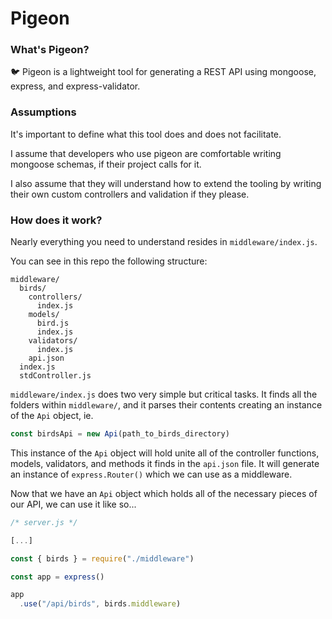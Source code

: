 # Pigeon

### What's Pigeon?

🐦 Pigeon is a lightweight tool for generating a REST API using mongoose, express, and express-validator.

### Assumptions

It's important to define what this tool does and does not facilitate.

I assume that developers who use pigeon are comfortable writing mongoose schemas, if their project calls for it.

I also assume that they will understand how to extend the tooling by writing their own custom controllers and validation if they please.

### How does it work?

Nearly everything you need to understand resides in `middleware/index.js`.

You can see in this repo the following structure:

```
middleware/
  birds/
    controllers/
      index.js
    models/
      bird.js
      index.js
    validators/
      index.js
    api.json
  index.js
  stdController.js
```

`middleware/index.js` does two very simple but critical tasks. It finds all the folders within `middleware/`, and it parses their contents creating an instance of the `Api` object, ie.

```javascript
const birdsApi = new Api(path_to_birds_directory)
```

This instance of the `Api` object will hold unite all of the controller functions, models, validators, and methods it finds in the `api.json` file. It will generate an instance of `express.Router()` which we can use as a middleware.

Now that we have an `Api` object which holds all of the necessary pieces of our API, we can use it like so...

```javascript
/* server.js */

[...]

const { birds } = require("./middleware")

const app = express()

app
  .use("/api/birds", birds.middleware)

```
